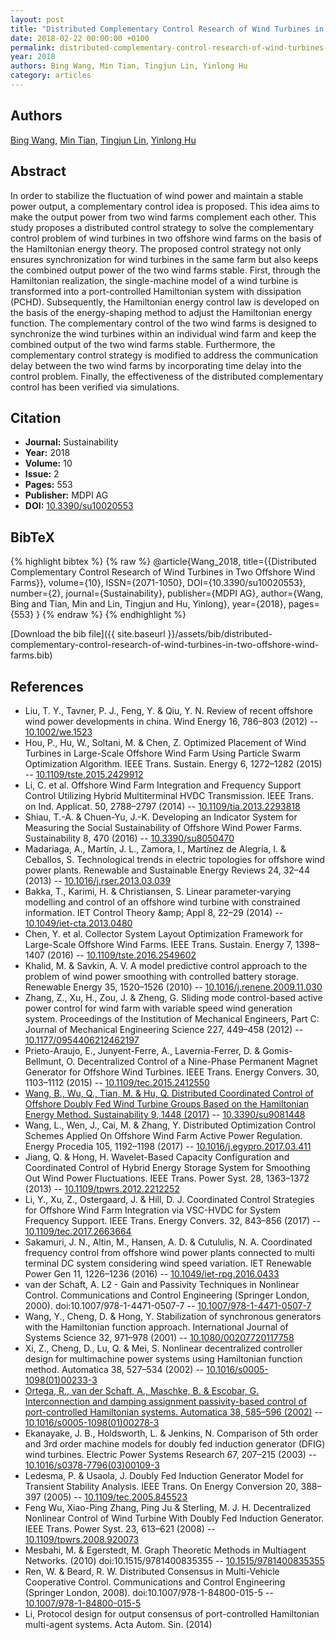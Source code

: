 ```yaml
---
layout: post
title: "Distributed Complementary Control Research of Wind Turbines in Two Offshore Wind Farms"
date: 2018-02-22 00:00:00 +0100
permalink: distributed-complementary-control-research-of-wind-turbines-in-two-offshore-wind-farms
year: 2018
authors: Bing Wang, Min Tian, Tingjun Lin, Yinlong Hu
category: articles
---
```

 
## Authors
[Bing Wang](authors/bing-wang), [Min Tian](authors/min-tian), [Tingjun Lin](authors/tingjun-lin), [Yinlong Hu](authors/yinlong-hu)
 
## Abstract
In order to stabilize the fluctuation of wind power and maintain a stable power output, a complementary control idea is proposed. This idea aims to make the output power from two wind farms complement each other. This study proposes a distributed control strategy to solve the complementary control problem of wind turbines in two offshore wind farms on the basis of the Hamiltonian energy theory. The proposed control strategy not only ensures synchronization for wind turbines in the same farm but also keeps the combined output power of the two wind farms stable. First, through the Hamiltonian realization, the single-machine model of a wind turbine is transformed into a port-controlled Hamiltonian system with dissipation (PCHD). Subsequently, the Hamiltonian energy control law is developed on the basis of the energy-shaping method to adjust the Hamiltonian energy function. The complementary control of the two wind farms is designed to synchronize the wind turbines within an individual wind farm and keep the combined output of the two wind farms stable. Furthermore, the complementary control strategy is modified to address the communication delay between the two wind farms by incorporating time delay into the control problem. Finally, the effectiveness of the distributed complementary control has been verified via simulations.
 
## Citation
- **Journal:** Sustainability
- **Year:** 2018
- **Volume:** 10
- **Issue:** 2
- **Pages:** 553
- **Publisher:** MDPI AG
- **DOI:** [10.3390/su10020553](https://doi.org/10.3390/su10020553)
 
## BibTeX
{% highlight bibtex %}
{% raw %}
@article{Wang_2018,
  title={{Distributed Complementary Control Research of Wind Turbines in Two Offshore Wind Farms}},
  volume={10},
  ISSN={2071-1050},
  DOI={10.3390/su10020553},
  number={2},
  journal={Sustainability},
  publisher={MDPI AG},
  author={Wang, Bing and Tian, Min and Lin, Tingjun and Hu, Yinlong},
  year={2018},
  pages={553}
}
{% endraw %}
{% endhighlight %}
 
[Download the bib file]({{ site.baseurl }}/assets/bib/distributed-complementary-control-research-of-wind-turbines-in-two-offshore-wind-farms.bib)
 
## References
- Liu, T. Y., Tavner, P. J., Feng, Y. & Qiu, Y. N. Review of recent offshore wind power developments in china. Wind Energy 16, 786–803 (2012) -- [10.1002/we.1523](https://doi.org/10.1002/we.1523)
- Hou, P., Hu, W., Soltani, M. & Chen, Z. Optimized Placement of Wind Turbines in Large-Scale Offshore Wind Farm Using Particle Swarm Optimization Algorithm. IEEE Trans. Sustain. Energy 6, 1272–1282 (2015) -- [10.1109/tste.2015.2429912](https://doi.org/10.1109/tste.2015.2429912)
- Li, C. et al. Offshore Wind Farm Integration and Frequency Support Control Utilizing Hybrid Multiterminal HVDC Transmission. IEEE Trans. on Ind. Applicat. 50, 2788–2797 (2014) -- [10.1109/tia.2013.2293818](https://doi.org/10.1109/tia.2013.2293818)
- Shiau, T.-A. & Chuen-Yu, J.-K. Developing an Indicator System for Measuring the Social Sustainability of Offshore Wind Power Farms. Sustainability 8, 470 (2016) -- [10.3390/su8050470](https://doi.org/10.3390/su8050470)
- Madariaga, A., Martín, J. L., Zamora, I., Martínez de Alegría, I. & Ceballos, S. Technological trends in electric topologies for offshore wind power plants. Renewable and Sustainable Energy Reviews 24, 32–44 (2013) -- [10.1016/j.rser.2013.03.039](https://doi.org/10.1016/j.rser.2013.03.039)
- Bakka, T., Karimi, H. & Christiansen, S. Linear parameter‐varying modelling and control of an offshore wind turbine with constrained information. IET Control Theory &amp;amp; Appl 8, 22–29 (2014) -- [10.1049/iet-cta.2013.0480](https://doi.org/10.1049/iet-cta.2013.0480)
- Chen, Y. et al. Collector System Layout Optimization Framework for Large-Scale Offshore Wind Farms. IEEE Trans. Sustain. Energy 7, 1398–1407 (2016) -- [10.1109/tste.2016.2549602](https://doi.org/10.1109/tste.2016.2549602)
- Khalid, M. & Savkin, A. V. A model predictive control approach to the problem of wind power smoothing with controlled battery storage. Renewable Energy 35, 1520–1526 (2010) -- [10.1016/j.renene.2009.11.030](https://doi.org/10.1016/j.renene.2009.11.030)
- Zhang, Z., Xu, H., Zou, J. & Zheng, G. Sliding mode control-based active power control for wind farm with variable speed wind generation system. Proceedings of the Institution of Mechanical Engineers, Part C: Journal of Mechanical Engineering Science 227, 449–458 (2012) -- [10.1177/0954406212462197](https://doi.org/10.1177/0954406212462197)
- Prieto-Araujo, E., Junyent-Ferre, A., Lavernia-Ferrer, D. & Gomis-Bellmunt, O. Decentralized Control of a Nine-Phase Permanent Magnet Generator for Offshore Wind Turbines. IEEE Trans. Energy Convers. 30, 1103–1112 (2015) -- [10.1109/tec.2015.2412550](https://doi.org/10.1109/tec.2015.2412550)
- [Wang, B., Wu, Q., Tian, M. & Hu, Q. Distributed Coordinated Control of Offshore Doubly Fed Wind Turbine Groups Based on the Hamiltonian Energy Method. Sustainability 9, 1448 (2017)](distributed-coordinated-control-of-offshore-doubly-fed-wind-turbine-groups-based-on-the-hamiltonian-energy-method) -- [10.3390/su9081448](https://doi.org/10.3390/su9081448)
- Wang, L., Wen, J., Cai, M. & Zhang, Y. Distributed Optimization Control Schemes Applied On Offshore Wind Farm Active Power Regulation. Energy Procedia 105, 1192–1198 (2017) -- [10.1016/j.egypro.2017.03.411](https://doi.org/10.1016/j.egypro.2017.03.411)
- Jiang, Q. & Hong, H. Wavelet-Based Capacity Configuration and Coordinated Control of Hybrid Energy Storage System for Smoothing Out Wind Power Fluctuations. IEEE Trans. Power Syst. 28, 1363–1372 (2013) -- [10.1109/tpwrs.2012.2212252](https://doi.org/10.1109/tpwrs.2012.2212252)
- Li, Y., Xu, Z., Ostergaard, J. & Hill, D. J. Coordinated Control Strategies for Offshore Wind Farm Integration via VSC-HVDC for System Frequency Support. IEEE Trans. Energy Convers. 32, 843–856 (2017) -- [10.1109/tec.2017.2663664](https://doi.org/10.1109/tec.2017.2663664)
- Sakamuri, J. N., Altin, M., Hansen, A. D. & Cutululis, N. A. Coordinated frequency control from offshore wind power plants connected to multi terminal DC system considering wind speed variation. IET Renewable Power Gen 11, 1226–1236 (2016) -- [10.1049/iet-rpg.2016.0433](https://doi.org/10.1049/iet-rpg.2016.0433)
- van der Schaft, A. L2 - Gain and Passivity Techniques in Nonlinear Control. Communications and Control Engineering (Springer London, 2000). doi:10.1007/978-1-4471-0507-7 -- [10.1007/978-1-4471-0507-7](https://doi.org/10.1007/978-1-4471-0507-7)
- Wang, Y., Cheng, D. & Hong, Y. Stabilization of synchronous generators with the Hamiltonian function approach. International Journal of Systems Science 32, 971–978 (2001) -- [10.1080/00207720117758](https://doi.org/10.1080/00207720117758)
- Xi, Z., Cheng, D., Lu, Q. & Mei, S. Nonlinear decentralized controller design for multimachine power systems using Hamiltonian function method. Automatica 38, 527–534 (2002) -- [10.1016/s0005-1098(01)00233-3](https://doi.org/10.1016/s0005-1098(01)00233-3)
- [Ortega, R., van der Schaft, A., Maschke, B. & Escobar, G. Interconnection and damping assignment passivity-based control of port-controlled Hamiltonian systems. Automatica 38, 585–596 (2002)](interconnection-and-damping-assignment-passivity-based-control-of-port-controlled-hamiltonian-systems) -- [10.1016/s0005-1098(01)00278-3](https://doi.org/10.1016/s0005-1098(01)00278-3)
- Ekanayake, J. B., Holdsworth, L. & Jenkins, N. Comparison of 5th order and 3rd order machine models for doubly fed induction generator (DFIG) wind turbines. Electric Power Systems Research 67, 207–215 (2003) -- [10.1016/s0378-7796(03)00109-3](https://doi.org/10.1016/s0378-7796(03)00109-3)
- Ledesma, P. & Usaola, J. Doubly Fed Induction Generator Model for Transient Stability Analysis. IEEE Trans. On Energy Conversion 20, 388–397 (2005) -- [10.1109/tec.2005.845523](https://doi.org/10.1109/tec.2005.845523)
- Feng Wu, Xiao-Ping Zhang, Ping Ju & Sterling, M. J. H. Decentralized Nonlinear Control of Wind Turbine With Doubly Fed Induction Generator. IEEE Trans. Power Syst. 23, 613–621 (2008) -- [10.1109/tpwrs.2008.920073](https://doi.org/10.1109/tpwrs.2008.920073)
- Mesbahi, M. & Egerstedt, M. Graph Theoretic Methods in Multiagent Networks. (2010) doi:10.1515/9781400835355 -- [10.1515/9781400835355](https://doi.org/10.1515/9781400835355)
- Ren, W. & Beard, R. W. Distributed Consensus in Multi-Vehicle Cooperative Control. Communications and Control Engineering (Springer London, 2008). doi:10.1007/978-1-84800-015-5 -- [10.1007/978-1-84800-015-5](https://doi.org/10.1007/978-1-84800-015-5)
- Li, Protocol design for output consensus of port-controlled Hamiltonian multi-agent systems. Acta Autom. Sin. (2014)

